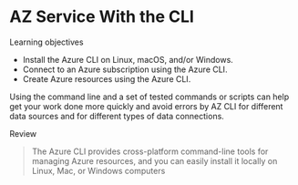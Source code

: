 # AZ Service With the CLI

Learning objectives
- Install the Azure CLI on Linux, macOS, and/or Windows.
- Connect to an Azure subscription using the Azure CLI.
- Create Azure resources using the Azure CLI.

Using the command line and a set of tested commands or scripts can help get your work done more quickly and avoid errors by AZ CLI for different data sources and for different types of data connections.  

Review
> The Azure CLI provides cross-platform command-line tools for managing Azure resources, and you can easily install it locally on Linux, Mac, or Windows computers
